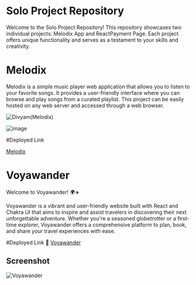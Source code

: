 
# Solo Project Repository

Welcome to the Solo Project Repository! This repository showcases two individual projects: Melodix App and ReactPayment Page. Each project offers unique functionality and serves as a testament to your skills and creativity.

# Melodix 

Melodix is a simple music player web application that allows you to listen to your favorite songs. It provides a user-friendly interface where you can browse and play songs from a curated playlist. This project can be easily hosted on any web server and accessed through a web browser.

![Divyam(Melodix)](https://github.com/divyam751/SoloProjects/assets/125983433/f68739de-c523-49e7-9ac7-d819870be5a6)

![image](https://github.com/divyam751/SoloProjects/assets/125983433/2c0373ec-465d-482a-b34d-1b87474d734b)

#Deployed Link

[Melodix](https://effortless-cocada-5232fe.netlify.app/)


# Voyawander

Welcome to Voyawander! 🌍✈️

Voyawander is a vibrant and user-friendly website built with React and Chakra UI that aims to inspire and assist travelers in discovering their next unforgettable adventure. Whether you're a seasoned globetrotter or a first-time explorer, Voyawander offers a comprehensive platform to plan, book, and share your travel experiences with ease.

#Deployed Link
🚀 [Voyawander](https://voyawander.vercel.app/)

## Screenshot

![Voyawander](https://github.com/divyam751/divyam751.github.io/assets/125983433/264ba251-76fd-49b7-b6e5-2edf0d2b63f5)
